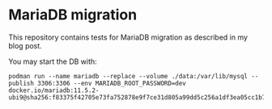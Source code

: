 # MariaDB migration

This repository contains tests for MariaDB migration as described in my blog post.

You may start the DB with:

```shell
podman run --name mariadb --replace --volume ./data:/var/lib/mysql --publish 3306:3306 --env MARIADB_ROOT_PASSWORD=dev docker.io/mariadb:11.5.2-ubi9@sha256:f83375f42705e73fa752878e9f7ce31d805a99dd5c256a1df3ea05cc1b74f195
```
